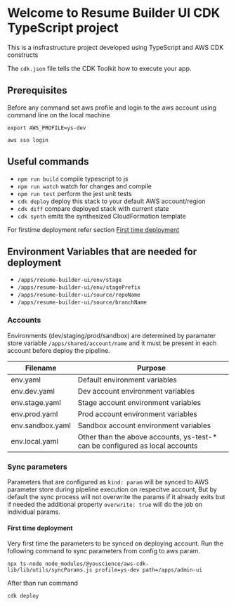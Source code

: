 # Welcome to Resume Builder UI CDK TypeScript project

This is a insfrastructure project developed using TypeScript and AWS CDK constructs

The `cdk.json` file tells the CDK Toolkit how to execute your app.

## Prerequisites

Before any command set aws profile and login to the aws account using command line on the local machine

```
export AWS_PROFILE=ys-dev
```

```
aws sso login
```

## Useful commands

- `npm run build` compile typescript to js
- `npm run watch` watch for changes and compile
- `npm run test` perform the jest unit tests
- `cdk deploy` deploy this stack to your default AWS account/region
- `cdk diff` compare deployed stack with current state
- `cdk synth` emits the synthesized CloudFormation template

For firstime deployment refer section [First time deployment](#first-time-deployment)

## Environment Variables that are needed for deployment

- `/apps/resume-builder-ui/env/stage`
- `/apps/resume-builder-ui/env/stagePrefix`
- `/apps/resume-builder-ui/source/repoName`
- `/apps/resume-builder-ui/source/branchName`

### Accounts

Environments (dev/staging/prod/sandbox) are determined by paramater store variable `/apps/shared/account/name` and it must be present in each account before deploy the pipeline.

| Filename         | Purpose                                                                       |
| ---------------- | ----------------------------------------------------------------------------- |
| env.yaml         | Default environment variables                                                 |
| env.dev.yaml     | Dev account environment variables                                             |
| env.stage.yaml   | Stage account environment variables                                           |
| env.prod.yaml    | Prod account environment variables                                            |
| env.sandbox.yaml | Sandbox account environment variables                                         |
| env.local.yaml   | Other than the above accounts, ys-test-\* can be configured as local accounts |

### Sync parameters

Parameters that are configured as `kind: param` will be synced to AWS parameter store during pipeline execution on respecitve account, But by default the sync process will not overwrite the params if it already exits but if needed the additional property `overwrite: true` will do the job on individual params.

#### First time deployment

Very first time the parameters to be synced on deploying account. Run the following command to sync parameters from config to aws param.

```lang=bash
npx ts-node node_modules/@youscience/aws-cdk-lib/lib/utils/syncParams.js profile=ys-dev path=/apps/admin-ui
```

After than run command

```
cdk deploy
```
